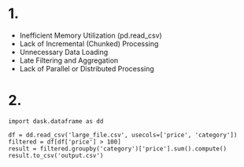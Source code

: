 # 1.
+ Inefficient Memory Utilization (pd.read_csv)
+ Lack of Incremental (Chunked) Processing
+ Unnecessary Data Loading
+ Late Filtering and Aggregation
+ Lack of Parallel or Distributed Processing

# 2.
```
import dask.dataframe as dd

df = dd.read_csv('large_file.csv', usecols=['price', 'category'])
filtered = df[df['price'] > 100]
result = filtered.groupby('category')['price'].sum().compute()
result.to_csv('output.csv')
```
